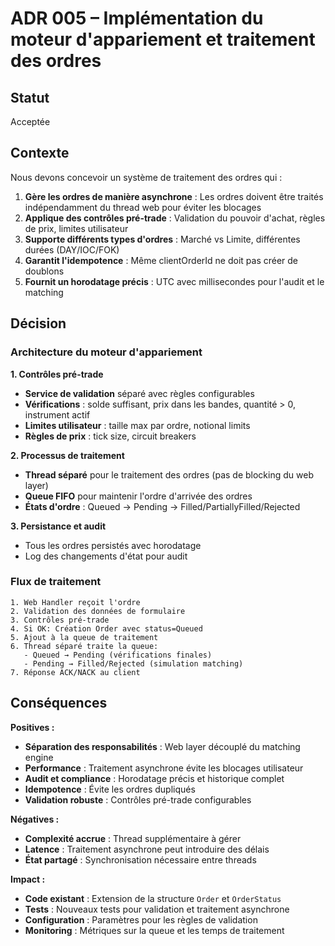 # ADR 005 – Implémentation du moteur d'appariement et traitement des ordres

## Statut

Acceptée

## Contexte

Nous devons concevoir un système de traitement des ordres qui :

1. **Gère les ordres de manière asynchrone** : Les ordres doivent être traités indépendamment du thread web pour éviter les blocages
2. **Applique des contrôles pré-trade** : Validation du pouvoir d'achat, règles de prix, limites utilisateur
3. **Supporte différents types d'ordres** : Marché vs Limite, différentes durées (DAY/IOC/FOK)
4. **Garantit l'idempotence** : Même clientOrderId ne doit pas créer de doublons
5. **Fournit un horodatage précis** : UTC avec millisecondes pour l'audit et le matching


## Décision

### Architecture du moteur d'appariement

**1. Contrôles pré-trade**
- **Service de validation** séparé avec règles configurables
- **Vérifications** : solde suffisant, prix dans les bandes, quantité > 0, instrument actif
- **Limites utilisateur** : taille max par ordre, notional limits
- **Règles de prix** : tick size, circuit breakers

**2. Processus de traitement**
- **Thread séparé** pour le traitement des ordres (pas de blocking du web layer)
- **Queue FIFO** pour maintenir l'ordre d'arrivée des ordres
- **États d'ordre** : Queued → Pending → Filled/PartiallyFilled/Rejected

**3. Persistance et audit**
- Tous les ordres persistés avec horodatage
- Log des changements d'état pour audit

### Flux de traitement

```
1. Web Handler reçoit l'ordre
2. Validation des données de formulaire
3. Contrôles pré-trade
4. Si OK: Création Order avec status=Queued
5. Ajout à la queue de traitement
6. Thread séparé traite la queue:
   - Queued → Pending (vérifications finales)
   - Pending → Filled/Rejected (simulation matching)
7. Réponse ACK/NACK au client
```

## Conséquences

**Positives :**
- **Séparation des responsabilités** : Web layer découplé du matching engine
- **Performance** : Traitement asynchrone évite les blocages utilisateur
- **Audit et compliance** : Horodatage précis et historique complet
- **Idempotence** : Évite les ordres dupliqués
- **Validation robuste** : Contrôles pré-trade configurables

**Négatives :**
- **Complexité accrue** : Thread supplémentaire à gérer
- **Latence** : Traitement asynchrone peut introduire des délais
- **État partagé** : Synchronisation nécessaire entre threads

**Impact :**
- **Code existant** : Extension de la structure `Order` et `OrderStatus`
- **Tests** : Nouveaux tests pour validation et traitement asynchrone  
- **Configuration** : Paramètres pour les règles de validation
- **Monitoring** : Métriques sur la queue et les temps de traitement
